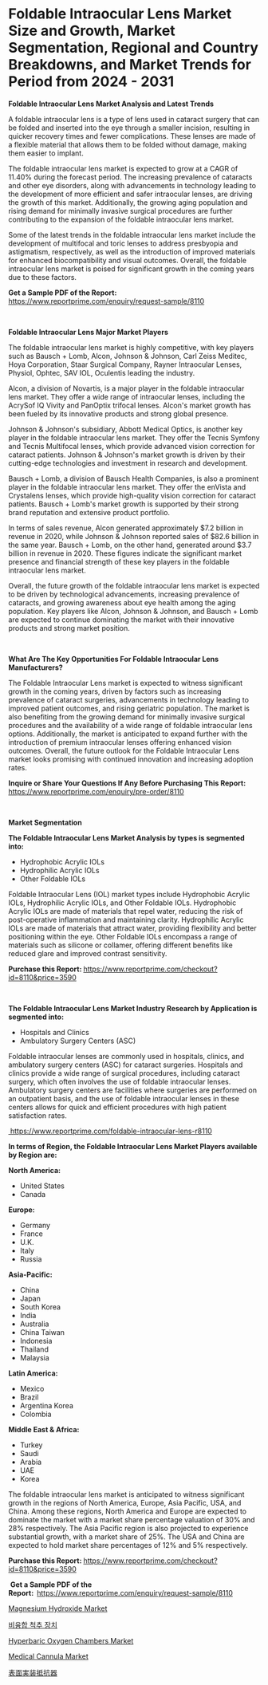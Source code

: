 <p><h1>Foldable Intraocular Lens Market Size and Growth, Market Segmentation, Regional and Country Breakdowns, and Market Trends for Period from 2024 -  2031</h1></p><p><strong>Foldable Intraocular Lens Market Analysis and Latest Trends</strong></p>
<p><p>A foldable intraocular lens is a type of lens used in cataract surgery that can be folded and inserted into the eye through a smaller incision, resulting in quicker recovery times and fewer complications. These lenses are made of a flexible material that allows them to be folded without damage, making them easier to implant.</p><p>The foldable intraocular lens market is expected to grow at a CAGR of 11.40% during the forecast period. The increasing prevalence of cataracts and other eye disorders, along with advancements in technology leading to the development of more efficient and safer intraocular lenses, are driving the growth of this market. Additionally, the growing aging population and rising demand for minimally invasive surgical procedures are further contributing to the expansion of the foldable intraocular lens market.</p><p>Some of the latest trends in the foldable intraocular lens market include the development of multifocal and toric lenses to address presbyopia and astigmatism, respectively, as well as the introduction of improved materials for enhanced biocompatibility and visual outcomes. Overall, the foldable intraocular lens market is poised for significant growth in the coming years due to these factors.</p></p>
<p><strong>Get a Sample PDF of the Report:&nbsp;</strong> <a href="https://www.reportprime.com/enquiry/request-sample/8110">https://www.reportprime.com/enquiry/request-sample/8110</a></p>
<p>&nbsp;</p>
<p><strong>Foldable Intraocular Lens Major Market Players</strong></p>
<p><p>The foldable intraocular lens market is highly competitive, with key players such as Bausch + Lomb, Alcon, Johnson & Johnson, Carl Zeiss Meditec, Hoya Corporation, Staar Surgical Company, Rayner Intraocular Lenses, Physiol, Ophtec, SAV IOL, Oculentis leading the industry. </p><p>Alcon, a division of Novartis, is a major player in the foldable intraocular lens market. They offer a wide range of intraocular lenses, including the AcrySof IQ Vivity and PanOptix trifocal lenses. Alcon's market growth has been fueled by its innovative products and strong global presence.</p><p>Johnson & Johnson's subsidiary, Abbott Medical Optics, is another key player in the foldable intraocular lens market. They offer the Tecnis Symfony and Tecnis Multifocal lenses, which provide advanced vision correction for cataract patients. Johnson & Johnson's market growth is driven by their cutting-edge technologies and investment in research and development.</p><p>Bausch + Lomb, a division of Bausch Health Companies, is also a prominent player in the foldable intraocular lens market. They offer the enVista and Crystalens lenses, which provide high-quality vision correction for cataract patients. Bausch + Lomb's market growth is supported by their strong brand reputation and extensive product portfolio.</p><p>In terms of sales revenue, Alcon generated approximately $7.2 billion in revenue in 2020, while Johnson & Johnson reported sales of $82.6 billion in the same year. Bausch + Lomb, on the other hand, generated around $3.7 billion in revenue in 2020. These figures indicate the significant market presence and financial strength of these key players in the foldable intraocular lens market. </p><p>Overall, the future growth of the foldable intraocular lens market is expected to be driven by technological advancements, increasing prevalence of cataracts, and growing awareness about eye health among the aging population. Key players like Alcon, Johnson & Johnson, and Bausch + Lomb are expected to continue dominating the market with their innovative products and strong market position.</p></p>
<p>&nbsp;</p>
<p><strong>What Are The Key Opportunities For Foldable Intraocular Lens Manufacturers?</strong></p>
<p><p>The Foldable Intraocular Lens market is expected to witness significant growth in the coming years, driven by factors such as increasing prevalence of cataract surgeries, advancements in technology leading to improved patient outcomes, and rising geriatric population. The market is also benefiting from the growing demand for minimally invasive surgical procedures and the availability of a wide range of foldable intraocular lens options. Additionally, the market is anticipated to expand further with the introduction of premium intraocular lenses offering enhanced vision outcomes. Overall, the future outlook for the Foldable Intraocular Lens market looks promising with continued innovation and increasing adoption rates.</p></p>
<p><strong>Inquire or Share Your Questions If Any Before Purchasing This Report:</strong> <a href="https://www.reportprime.com/enquiry/pre-order/8110">https://www.reportprime.com/enquiry/pre-order/8110</a></p>
<p>&nbsp;</p>
<p><strong>Market Segmentation</strong></p>
<p><strong>The Foldable Intraocular Lens Market Analysis by types is segmented into:</strong></p>
<p><ul><li>Hydrophobic Acrylic IOLs</li><li>Hydrophilic Acrylic IOLs</li><li>Other Foldable IOLs</li></ul></p>
<p><p>Foldable Intraocular Lens (IOL) market types include Hydrophobic Acrylic IOLs, Hydrophilic Acrylic IOLs, and Other Foldable IOLs. Hydrophobic Acrylic IOLs are made of materials that repel water, reducing the risk of post-operative inflammation and maintaining clarity. Hydrophilic Acrylic IOLs are made of materials that attract water, providing flexibility and better positioning within the eye. Other Foldable IOLs encompass a range of materials such as silicone or collamer, offering different benefits like reduced glare and improved contrast sensitivity.</p></p>
<p><strong>Purchase this Report:&nbsp;</strong><a href="https://www.reportprime.com/checkout?id=8110&price=3590">https://www.reportprime.com/checkout?id=8110&price=3590</a></p>
<p>&nbsp;</p>
<p><strong>The Foldable Intraocular Lens Market Industry Research by Application is segmented into:</strong></p>
<p><ul><li>Hospitals and Clinics</li><li>Ambulatory Surgery Centers (ASC)</li></ul></p>
<p><p>Foldable intraocular lenses are commonly used in hospitals, clinics, and ambulatory surgery centers (ASC) for cataract surgeries. Hospitals and clinics provide a wide range of surgical procedures, including cataract surgery, which often involves the use of foldable intraocular lenses. Ambulatory surgery centers are facilities where surgeries are performed on an outpatient basis, and the use of foldable intraocular lenses in these centers allows for quick and efficient procedures with high patient satisfaction rates.</p></p>
<p><a href="https://www.reportprime.com/foldable-intraocular-lens-r8110">&nbsp;https://www.reportprime.com/foldable-intraocular-lens-r8110</a></p>
<p><strong>In terms of Region, the Foldable Intraocular Lens Market Players available by Region are:</strong></p>
<p>
    <p> <strong> North America: </strong>
        <ul>
            <li>United States</li>
            <li>Canada</li>
        </ul>
        </p> 
    <p> <strong> Europe: </strong>
        <ul>
            <li>Germany</li>
            <li>France</li>
            <li>U.K.</li>
            <li>Italy</li>
            <li>Russia</li>
        </ul>
        </p> 
    <p> <strong> Asia-Pacific: </strong>
        <ul>
            <li>China</li>
            <li>Japan</li>
            <li>South Korea</li>
            <li>India</li>
            <li>Australia</li>
            <li>China Taiwan</li>
            <li>Indonesia</li>
            <li>Thailand</li>
            <li>Malaysia</li>
        </ul>
        </p> 
    <p> <strong> Latin America: </strong>
        <ul>
            <li>Mexico</li>
            <li>Brazil</li>
            <li>Argentina Korea</li>
            <li>Colombia</li>
        </ul>
        </p> 
    <p> <strong> Middle East & Africa: </strong>
        <ul>
            <li>Turkey</li>
            <li>Saudi</li>
            <li>Arabia</li>
            <li>UAE</li>
            <li>Korea</li>
        </ul>
    </p>
    </p>
<p><p>The foldable intraocular lens market is anticipated to witness significant growth in the regions of North America, Europe, Asia Pacific, USA, and China. Among these regions, North America and Europe are expected to dominate the market with a market share percentage valuation of 30% and 28% respectively. The Asia Pacific region is also projected to experience substantial growth, with a market share of 25%. The USA and China are expected to hold market share percentages of 12% and 5% respectively.</p></p>
<p><strong>Purchase this Report: </strong><a href="https://www.reportprime.com/checkout?id=8110&price=3590">https://www.reportprime.com/checkout?id=8110&price=3590</a></p>
<p>&nbsp;<strong>Get a Sample PDF of the Report:&nbsp;&nbsp;</strong><a href="https://www.reportprime.com/enquiry/request-sample/8110">https://www.reportprime.com/enquiry/request-sample/8110</a></p>
<p><strong></strong></p>
<p><p><a href="https://www.linkedin.com/pulse/magnesium-hydroxide-market-furnish-information-size-share-dynamics-wht4f?trackingId=1pG2jT2Q4F28AoYZtt1TIg%3D%3D">Magnesium Hydroxide Market</a></p><p><a href="https://github.com/JeromeRtyau89966/Market-Research-Report-List-1/blob/main/313445834574.md">비융합 척추 장치</a></p><p><a href="https://github.com/fiixsa/Market-Research-Report-List-2/blob/main/hyperbaric-oxygen-chambers-market.md">Hyperbaric Oxygen Chambers Market</a></p><p><a href="https://github.com/Airanohannonzb68e5pb53oc1/Market-Research-Report-List-2/blob/main/medical-cannula-market.md">Medical Cannula Market</a></p><p><a href="https://github.com/AriMuller2009/Market-Research-Report-List-1/blob/main/482051032621.md">表面実装抵抗器</a></p></p>